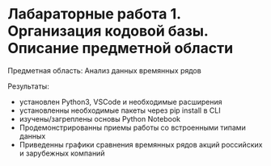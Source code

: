 # Лабараторные работа 1. Организация кодовой базы. Описание предметной области

Предметная область: Анализ данных времянных рядов

Результаты: 
- установлен Python3, VSCode и необходимые расширения
- установленны необходимые пакеты через pip install в CLI
- изучены/загреплены основы Python Notebook
- Продемонстрированны приемы работы со встроенными типами данных
- Приведенны графики сравнения времянных рядов акций российских и зарубежных компаний